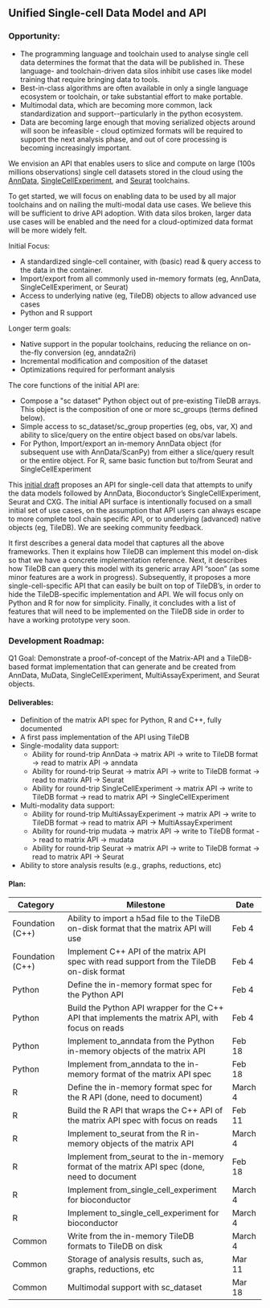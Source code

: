 ## Unified Single-cell Data Model and API
### Opportunity:
* The programming language and toolchain used to analyse single cell data determines the format that the data will be published in. These language- and toolchain-driven data silos inhibit use cases like model training that require bringing data to tools.
* Best-in-class algorithms are often available in only a single language ecosystem or toolchain, or take substantial effort to make portable.
* Multimodal data, which are becoming more common, lack standardization and support--particularly in the python ecosystem.
* Data are becoming large enough that moving serialized objects around will soon be infeasible - cloud optimized formats will be required to support the next analysis phase, and out of core processing is becoming increasingly important.

We envision an API that enables users to slice and compute on large (100s millions observations) single cell datasets stored in the cloud using the [AnnData](https://anndata.readthedocs.io/en/latest/), [SingleCellExperiment](http://bioconductor.org/packages/release/bioc/html/SingleCellExperiment.html), and [Seurat](https://satijalab.org/seurat/) toolchains.

To get started, we will focus on enabling data to be used by all major toolchains and on nailing the multi-modal data use cases. We believe this will be sufficient to drive API adoption.
With data silos broken, larger data use cases will be enabled and the need for a cloud-optimized data format will be more widely felt.

Initial Focus:
* A standardized single-cell container, with (basic) read & query access to the data in the container.
* Import/export from all commonly used in-memory formats (eg, AnnData, SingleCellExperiment, or Seurat)
* Access to underlying native (eg, TileDB) objects to allow advanced use cases
* Python and R support

Longer term goals:
* Native support in the popular toolchains, reducing the reliance on on-the-fly conversion (eg, anndata2ri)
* Incremental modification and composition of the dataset
* Optimizations required for performant analysis

The core functions of the initial API are:
* Compose a "sc dataset" Python object out of pre-existing TileDB arrays.  This object is the composition of one or more sc_groups (terms defined below).
* Simple access to sc_dataset/sc_group properties (eg, obs, var, X) and ability to slice/query on the entire object based on obs/var labels.
* For Python, Import/export an in-memory AnnData object (for subsequent use with AnnData/ScanPy) from either a slice/query result or the entire object.  For R, same basic function but to/from Seurat and SingleCellExperiment

This [initial draft](specification.md) proposes an API for single-cell data that attempts to unify the data models followed by AnnData, Bioconductor’s SingleCellExperiment, Seurat and CXG.
The initial API surface is intentionally focused on a small initial set of use cases, on the assumption that API users can always escape to more complete tool chain specific API, or to underlying (advanced) native objects (eg, TileDB).
We are seeking community feedback.

It first describes a general data model that captures all the above frameworks. Then it explains how TileDB can implement this model on-disk so that we have a concrete implementation reference. Next, it describes how TileDB can query this model with its generic array API “soon” (as some minor features are a work in progress). Subsequently, it proposes a more single-cell-specific API that can easily be built on top of TileDB’s, in order to hide the TileDB-specific implementation and API. We will focus only on Python and R for now for simplicity. Finally, it concludes with a list of features that will need to be implemented on the TileDB side in order to have a working prototype very soon.

### Development Roadmap:

Q1 Goal: Demonstrate a proof-of-concept of the Matrix-API and a TileDB-based format implementation that can generate and be created from AnnData, MuData, SingleCellExperiment, MultiAssayExperiment, and Seurat objects.  

#### Deliverables:

* Definition of the matrix API spec for Python, R and C++, fully documented
* A first pass implementation of the API using TileDB
* Single-modality data support:
  * Ability for round-trip AnnData -> matrix API -> write to TileDB format -> read to matrix API -> anndata
  * Ability for round-trip Seurat -> matrix API -> write to TileDB format -> read to matrix API -> Seurat
  * Ability for round-trip SingleCellExperiment -> matrix API -> write to TileDB format -> read to matrix API -> SingleCellExperiment
* Multi-modality data support:
  * Ability for round-trip MultiAssayExperiment -> matrix API -> write to TileDB format -> read to matrix API -> MultiAssayExperiment
  * Ability for round-trip mudata -> matrix API -> write to TileDB format -> read to matrix API -> mudata
  * Ability for round-trip Seurat -> matrix API -> write to TileDB format -> read to matrix API -> Seurat
* Ability to store analysis results (e.g., graphs, reductions, etc)


#### Plan:

| Category | Milestone | Date |
| --- | --- | --- |
Foundation (C++) | Ability to import a h5ad file to the TileDB on-disk format that the matrix API will use | Feb 4
Foundation (C++) | Implement C++ API of the matrix API spec with read support from the TileDB on-disk format | Feb 4
Python | Define the in-memory format spec for the Python API | Feb 4
Python | Build the Python API wrapper for the C++ API that implements the matrix API, with focus on reads | Feb 4
Python | Implement to_anndata from the Python in-memory objects of the matrix API | Feb 18
Python | Implement from_anndata to the in-memory format of the matrix API spec | Feb 18
R | Define the in-memory format spec for the R API  (done, need to document) | March 4
R | Build the R API that wraps the C++ API of the matrix API spec with focus on reads | Feb 11 
R | Implement to_seurat from the R in-memory objects of the matrix API | March 4
R | Implement from_seurat to the in-memory format of the matrix API spec (done, need to document | Feb 18
R | Implement from_single_cell_experiment for bioconductor | March 4
R | Implement to_single_cell_experiment for bioconductor | March 4
Common | Write from the in-memory TileDB formats to TileDB on disk | March 4
Common | Storage of analysis results, such as, graphs, reductions, etc | Mar 11
Common | Multimodal support with sc_dataset | Mar 18
